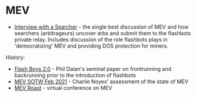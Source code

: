 # MEV

* [Interview with a Searcher](https://uncommoncore.co/29-interview-with-a-searcher-with-mev-senpai-and-hasu/) - 
  the single best discussion of MEV and how searchers (arbitrageurs) uncover arbs and submit them to the
  flashbots private relay.  Includes discussion of the role flashbots plays in 'democratizing' MEV and
  providing DOS protection for miners.
  
History:
* [Flash Boys 2.0](http://www.pdaian.com/flashboys2.pdf) - 
  Phil Daian's seminal paper on frontrunning and backrunning prior to the introduction of flashbots
* [MEV SOTW Feb 2021](https://research.paradigm.xyz/MEV) - Charlie Noyes' assessment of the state of MEV
* [MEV Roast](https://www.youtube.com/watch?v=krlAqKsdLkw) - virtual conference on MEV